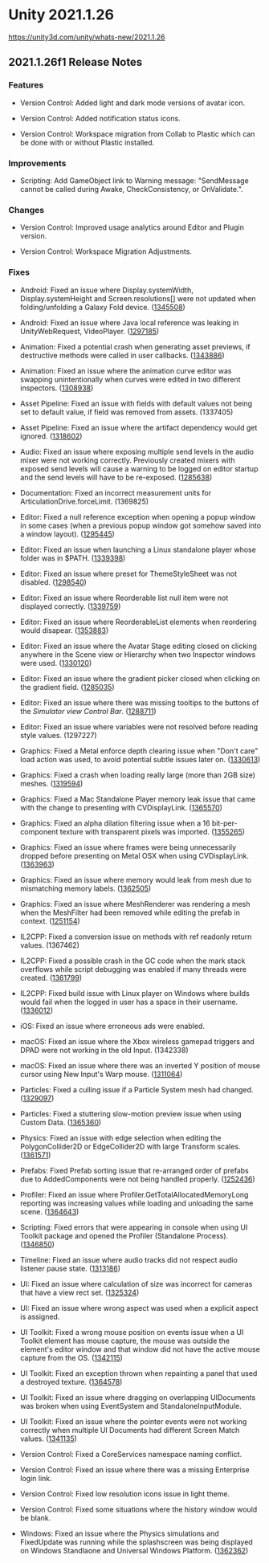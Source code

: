# Unity 2021.1.26
https://unity3d.com/unity/whats-new/2021.1.26

## 2021.1.26f1 Release Notes


### Features
<ul>
<li><p>Version Control: Added light and dark mode versions of avatar icon.</p></li>
<li><p>Version Control: Added notification status icons.</p></li>
<li><p>Version Control: Workspace migration from Collab to Plastic which can be done with or without Plastic installed.</p></li>
</ul>

### Improvements
<ul>
<li>Scripting: Add GameObject link to Warning message: "SendMessage cannot be called during Awake, CheckConsistency, or OnValidate.".</li>
</ul>

### Changes
<ul>
<li><p>Version Control: Improved usage analytics around Editor and Plugin version.</p></li>
<li><p>Version Control: Workspace Migration Adjustments.</p></li>
</ul>

### Fixes
<ul>
<li><p>Android: Fixed an issue where Display.systemWidth, Display.systemHeight and Screen.resolutions[] were not updated when folding/unfolding a Galaxy Fold device. (<a href="https://issuetracker.unity3d.com/issues/android-display-dot-systemwidth-slash-height-value-isnt-updated-when-the-phone-is-folded-slash-unfolded">1345508</a>)</p></li>
<li><p>Android: Fixed an issue where Java local reference was leaking in UnityWebRequest, VideoPlayer. (<a href="https://issuetracker.unity3d.com/issues/android-using-videoplayer-dot-prepare-and-calling-10000-unitywebrequests-causes-the-app-to-crash-at-android-7-dot-0-or-lower">1297185</a>)</p></li>
<li><p>Animation: Fixed a potential crash when generating asset previews, if destructive methods were called in user callbacks. (<a href="https://issuetracker.unity3d.com/issues/crash-on-mustremovefromobject-when-reimporting-a-prefab">1343886</a>)</p></li>
<li><p>Animation: Fixed an issue where the animation curve editor was swapping unintentionally when curves were edited in two different inspectors. (<a href="https://issuetracker.unity3d.com/issues/animationcurves-start-to-change-in-the-edit-window-without-selecting-any-options-when-editing-curves-in-two-different-inspectors">1308938</a>)</p></li>
<li><p>Asset Pipeline: Fixed an issue  with fields with default values not being set to default value, if field was removed from assets. (1337405)</p></li>
<li><p>Asset Pipeline: Fixed an issue where the artifact dependency would get ignored. (<a href="https://issuetracker.unity3d.com/issues/artifact-dependency-not-setup-when-used-with-lazyloadreference">1318602</a>)</p></li>
<li><p>Audio: Fixed an issue where exposing multiple send levels in the audio mixer were not working correctly. Previously created mixers with exposed send levels will cause a warning to be logged on editor startup and the send levels will have to be re-exposed. (<a href="https://issuetracker.unity3d.com/issues/audio-mixer-unable-to-expose-other-send-level-parameters-when-one-is-already-exposed">1285638</a>)</p></li>
<li><p>Documentation: Fixed an incorrect measurement units for ArticulationDrive.forceLimit. (1369825)</p></li>
<li><p>Editor: Fixed a null reference exception when opening a popup window in some cases (when a previous popup window got somehow saved into a window layout). (<a href="https://issuetracker.unity3d.com/issues/nullreferenceexception-is-thrown-in-the-console-when-trying-to-change-the-aspect-ratio-in-the-game-window">1295445</a>)</p></li>
<li><p>Editor: Fixed an issue when launching a Linux standalone player whose folder was in $PATH. (<a href="https://issuetracker.unity3d.com/issues/linux-build-executable-fails-to-start-when-being-run-through-an-environment-variable">1339398</a>)</p></li>
<li><p>Editor: Fixed an issue where preset for ThemeStyleSheet was not disabled. (<a href="https://issuetracker.unity3d.com/issues/ui-toolkit-nullreferenceexception-errors-are-thrown-on-selecting-tss-theme-file-preset-asset">1298540</a>)</p></li>
<li><p>Editor: Fixed an issue where Reorderable list null item were not displayed correctly. (<a href="https://issuetracker.unity3d.com/issues/controls-in-the-ui-debugger-overlap-when-inspecting-an-element-that-has-a-label-with-null-value">1339759</a>)</p></li>
<li><p>Editor: Fixed an issue where ReorderableList elements when reordering would disapear. (<a href="https://issuetracker.unity3d.com/issues/elements-of-large-2d-slash-3d-arrays-disappear-when-reordering">1353883</a>)</p></li>
<li><p>Editor: Fixed an issue where the Avatar Stage editing closed on clicking anywhere in the Scene view or Hierarchy when two Inspector windows were used. (<a href="https://issuetracker.unity3d.com/issues/avatar-mapping-tab-closes-when-trying-to-select-anything">1330120</a>)</p></li>
<li><p>Editor: Fixed an issue where the gradient picker closed when clicking on the gradient field. (<a href="https://issuetracker.unity3d.com/issues/gradient-window-opens-and-immediately-closes-when-double-clicking-the-gradient-field">1285035</a>)</p></li>
<li><p>Editor: Fixed an issue where there was missing tooltips to the buttons of the <em>Simulator view Control Bar</em>. (<a href="https://issuetracker.unity3d.com/issues/simulator-tooltips-are-missing-for-simulator-control-bar-buttons">1288711</a>)</p></li>
<li><p>Editor: Fixed an issue where variables were not resolved before reading style values. (1297227)</p></li>
<li><p>Graphics: Fixed a  Metal enforce depth clearing issue when "Don't care" load action was used, to avoid potential subtle issues later on. (<a href="https://issuetracker.unity3d.com/issues/ios-ui-elements-are-invisible-on-ios-devices-when-using-additionaluirenderer">1330613</a>)</p></li>
<li><p>Graphics: Fixed a crash when loading really large (more than 2GB size) meshes. (<a href="https://issuetracker.unity3d.com/issues/untitled-7">1319594</a>)</p></li>
<li><p>Graphics: Fixed a Mac Standalone Player memory leak issue that came with the change to presenting with CVDisplayLink. (<a href="https://issuetracker.unity3d.com/issues/port-count-never-stops-increasing-in-standalone-build-on-mac-standalone">1365570</a>)</p></li>
<li><p>Graphics: Fixed an alpha dilation filtering issue when a 16 bit-per-component texture with transparent pixels was imported. (<a href="https://issuetracker.unity3d.com/issues/edge-artifacts-are-not-fixed-when-alpha-is-transparency-parameter-is-enabled-on-the-texture">1355265</a>)</p></li>
<li><p>Graphics: Fixed an issue where frames were being unnecessarily dropped before presenting on Metal OSX when using CVDisplayLink. (<a href="https://issuetracker.unity3d.com/issues/stuttering-movement-when-changing-gameobject-transforms-position">1363963</a>)</p></li>
<li><p>Graphics: Fixed an issue where memory would leak from mesh due to mismatching memory labels. (<a href="https://issuetracker.unity3d.com/issues/memory-leak-occurs-in-player-as-sharedgeometrybuffers-mismatches-memory-labels-for-new-and-delete">1362505</a>)</p></li>
<li><p>Graphics: Fixed an issue where MeshRenderer was rendering a mesh when the MeshFilter had been removed while editing the prefab in context. (<a href="https://issuetracker.unity3d.com/issues/prefab-instance-is-rendered-with-removed-mesh-filter-in-the-prefab-asset">1251154</a>)</p></li>
<li><p>IL2CPP: Fixed a conversion issue on methods with ref readonly return values. (1367462)</p></li>
<li><p>IL2CPP: Fixed a possible crash in the GC code when the mark stack overflows while script debugging was enabled if many threads were created. (<a href="https://issuetracker.unity3d.com/issues/build-crashes-with-unexpected-mark-stack-overflow-error-when-building-with-il2cpp">1361799</a>)</p></li>
<li><p>IL2CPP: Fixed build issue with Linux player on Windows where builds would fail when the logged in user has a space in their username. (<a href="https://issuetracker.unity3d.com/issues/linux-il2cpp-building-for-linux-with-il2cpp-from-windows-fails-if-your-system-username-contains-a-space">1336012</a>)</p></li>
<li><p>iOS: Fixed an issue where erroneous ads were enabled.</p></li>
<li><p>macOS: Fixed an issue where the Xbox wireless gamepad triggers and DPAD were not working in the old Input. (1342338)</p></li>
<li><p>macOS: Fixed an issue where there was an inverted Y position of mouse cursor using New Input's Warp mouse. (<a href="https://issuetracker.unity3d.com/issues/system-cursor-input-is-inverted-on-vertical-axis-when-using-a-gamepad">1311064</a>)</p></li>
<li><p>Particles: Fixed a culling issue if a Particle System mesh had changed. (<a href="https://issuetracker.unity3d.com/issues/particle-system-with-custom-mesh-culls-objects-incorrectly-when-the-meshes-should-be-partly-visible">1329097</a>)</p></li>
<li><p>Particles: Fixed a stuttering slow-motion preview issue when using Custom Data. (<a href="https://issuetracker.unity3d.com/issues/particle-system-is-stuttering-in-the-editor-when-using-custom-data-with-low-playback-speed">1365360</a>)</p></li>
<li><p>Physics: Fixed an issue with edge selection when editing the PolygonCollider2D or EdgeCollider2D with large Transform scales. (<a href="https://issuetracker.unity3d.com/issues/it-is-difficult-to-properly-edit-the-polygoncollider2d-collider-when-its-gameobject-scale-is-large">1361571</a>)</p></li>
<li><p>Prefabs: Fixed Prefab sorting issue that re-arranged order of prefabs due to AddedComponents were not being handled properly. (<a href="https://issuetracker.unity3d.com/issues/assetdatabase-dot-forcereserializeassets-modifies-data-when-used-on-a-prefab-with-a-nested-fbx-model">1252436</a>)</p></li>
<li><p>Profiler: Fixed an issue where Profiler.GetTotalAllocatedMemoryLong reporting was increasing values while loading and unloading the same scene. (<a href="https://issuetracker.unity3d.com/issues/profiler-dot-gettotalallocatedmemorylong-increases-when-scene-is-loaded-and-unloaded">1364643</a>)</p></li>
<li><p>Scripting: Fixed errors that were appearing in console when using UI Toolkit package and opened the Profiler (Standalone Process). (<a href="https://issuetracker.unity3d.com/issues/opening-the-profiler-standalone-process-causes-multiple-errors-when-the-project-has-the-ui-toolkit-package-installed">1346850</a>)</p></li>
<li><p>Timeline: Fixed an issue where audio tracks did not respect audio listener pause state. (<a href="https://issuetracker.unity3d.com/issues/audio-in-timeline-is-not-paused-when-the-audiolistener-dot-pause-is-set-to-true">1313186</a>)</p></li>
<li><p>UI: Fixed an issue where calculation of size was incorrect for cameras that have a view rect set. (<a href="https://issuetracker.unity3d.com/issues/viewport-rect-affects-ui-canvas-gameobjects-positions-when-canvas-render-mode-is-set-to-screen-space-camera">1325324</a>)</p></li>
<li><p>UI: Fixed an issue where wrong aspect was used when a explicit aspect is assigned.</p></li>
<li><p>UI Toolkit: Fixed a wrong mouse position on events issue when a UI Toolkit element has mouse capture, the mouse was outside the element's editor window and that window did not have the active mouse capture from the OS. (<a href="https://issuetracker.unity3d.com/issues/mousemoveevent-returns-a-positive-position-when-the-cursor-leaves-the-window">1342115</a>)</p></li>
<li><p>UI Toolkit: Fixed an exception thrown when repainting a panel that used a destroyed texture. (<a href="https://issuetracker.unity3d.com/issues/uir-visualelement-drawn-with-a-destroyed-texture-throws-exception">1364578</a>)</p></li>
<li><p>UI Toolkit: Fixed an issue where dragging on overlapping UIDocuments was broken when using EventSystem and StandaloneInputModule.</p></li>
<li><p>UI Toolkit: Fixed an issue where the pointer events were not working correctly when multiple UI Documents had different Screen Match values. (<a href="https://issuetracker.unity3d.com/issues/ui-toolkit-pointer-events-doesnt-work-correctly-when-multiple-ui-documents-has-different-screen-match-values">1341135</a>)</p></li>
<li><p>Version Control: Fixed a CoreServices namespace naming conflict.</p></li>
<li><p>Version Control: Fixed an issue where there was a missing Enterprise login link.</p></li>
<li><p>Version Control: Fixed low resolution icons issue in light theme.</p></li>
<li><p>Version Control: Fixed some situations where the history window would be blank.</p></li>
<li><p>Windows: Fixed an issue where the Physics simulations and FixedUpdate was running while the splashscreen was being displayed on Windows Standlaone and Universal Windows Platform. (<a href="https://issuetracker.unity3d.com/issues/gameobject-transform-position-changes-on-the-y-axis-when-running-a-build-of-the-project">1362362</a>)</p></li>
</ul>
